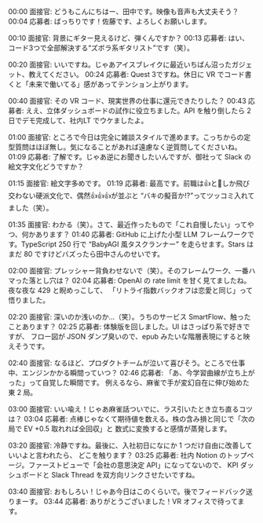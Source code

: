 00:00  面接官: どうもこんにちはー、田中です。映像も音声も大丈夫そう？
00:04  応募者: ばっちりです！佐藤です、よろしくお願いします。

00:10  面接官: 背景にギター見えるけど、弾くんですか？
00:13  応募者: はい、コード3つで全部解決する“ズボラ系ギタリスト”です（笑）。

00:20  面接官: いいですね。じゃあアイスブレイクに最近いちばん沼ったガジェット、教えてください。
00:24  応募者: Quest 3ですね。休日に VR でコード書くと「未来で働いてる」感があってテンション上がります。

00:40  面接官: その VR コード、現実世界の仕事に還元できたりした？
00:43  応募者: ええ、立体ダッシュボードの試作に役立ちました。API を触り倒したら 2 日でデモ完成して、社内LT でウケましたよ。

01:00  面接官: ところで今日は完全に雑談スタイルで進めます。こっちからの定型質問はほぼ無し。気になることがあれば遠慮なく逆質問してくださいね。
01:09  応募者: 了解です。じゃあ逆にお聞きしたいんですが、御社って Slack の絵文字文化どうですか？

01:15  面接官: 絵文字多めです。
01:19  応募者: 最高です。前職は👍と👀しか飛び交わない硬派文化で、偶然👍👍👍が並ぶと
“バキの擬音か!?”ってツッコミ入れてました（笑）。

01:35  面接官: わかる（笑）。さて、最近作ったもので「これ自慢したい」ってやつ、何かあります？
01:40  応募者: GitHub に上げた小型 LLM フレームワークです。TypeScript 250 行で
“BabyAGI 風タスクランナー” を走らせます。Stars はまだ 80 ですけどバズったら田中さんのせいです。

02:00  面接官: プレッシャー背負わせないで（笑）。そのフレームワーク、一番ハマった落とし穴は？
02:04  応募者: OpenAI の rate limit を甘く見てましたね。夜な夜な 429 と睨めっこして、
「リトライ指数バックオフは恋愛と同じ」って悟りました。

02:20  面接官: 深いのか浅いのか…（笑）。うちのサービス SmartFlow、触ったことあります？
02:25  応募者: 体験版を回しました。UI はさっぱり系で好きですが、
フロー図が JSON ダンプ臭いので、epub みたいな階層表現にすると映えそうです。

02:40  面接官: なるほど、プロダクトチームが泣いて喜びそう。ところで仕事中、エンジンかかる瞬間っていつ？
02:46  応募者: 「あ、今学習曲線が立ち上がった」って自覚した瞬間です。
例えるなら、麻雀で手が変幻自在に伸び始めた東 2 局。

03:00  面接官: いい喩え！じゃあ麻雀話ついでに、ラス引いたとき立ち直るコツは？
03:04  応募者: 点棒じゃなくて期待値を数える。株の含み損と同じで「次の局で EV +0.5 取れれば全回収」と
数式に変換すると感情が蒸発します。

03:20  面接官: 冷静ですね。最後に、入社初日になにか 1 つだけ自由に改善していいよと言われたら、
どこを触ります？
03:25  応募者: 社内 Notion のトップページ。ファーストビューで「会社の意思決定 API」になってないので、
KPI ダッシュボードと Slack Thread を双方向リンクさせたいですね。

03:40  面接官: おもしろい！じゃあ今日はこのくらいで。後でフィードバック送りまーす。
03:44  応募者: ありがとうございました！VR オフィスで待ってます。